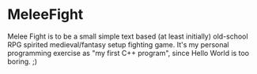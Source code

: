 # MeleeFight
Melee Fight is to be a small simple text based (at least initially) old-school RPG spirited medieval/fantasy setup fighting game. It's my personal programming exercise as "my first C++ program", since Hello World is too boring. ;)
